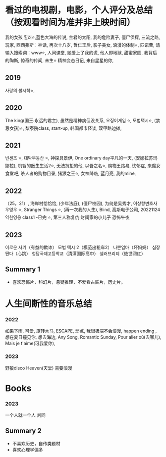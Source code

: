 # 看过的电视剧，电影，个人评分及总结（按观看时间为准并非上映时间）

我的女孩
힐러⭐,蓝色大海的传说,
主君的太阳,
我的危险妻子,
僵尸侦探,
三流之路,
玩家,
西西弗斯：神话,
再次十八岁,
哲仁王后,
影子美女,
浪漫的体制⭐,
匹诺曹,
请输入搜索词：www⭐,
人间课堂,
她爱上了我的谎,
他人即地狱,
甜蜜家园,
我背后的陶斯,
惊奇的传闻,
未生⭐
精神变态日记,
来自星星的你,

## 2019
사랑의 불시착⭐,

## 2020
The king(国王:永远的君主),
虽然是精神病但没关系,
오징어게임 ⭐,
모범택시⭐,
(禁忌女孩)⭐,
梨泰院class,
start-up,
韩国都市怪谈,
双甲路边摊,
## 2021
빈센조 ⭐,
대박부동산 ⭐,
神探具景伊,
One ordinary day平凡的一天,
(安娜拉苏玛娜拉),
机智的医生生活2⭐,
无法抗拒的他,
以吾之名⭐,
购物王路易,
忧郁症,
来魔女食堂吧,
杀人者的购物目录,
猪猡之王⭐,
女神降临,
蓝月亮,
我的mine,
## 2022
（25，21）,
海岸村恰恰恰,
(少年法庭),
(僵尸校园),
为何是吴秀才,
이상항변호사 우영우 ⭐,
Stranger Things ⭐,
(再一次我的人生),
Blind,
高斯电子公司,
20221124약한영웅 class1 -已完 ⭐,
第三人称复仇
财阀家的小儿子
恐怖午夜
## 2023
이로운 사기（有益的欺诈）
모법 택시 ️2（模范出租车2）
나쁜엄마（坏妈妈）
심장 뛴다（心跳）
청담국제고등학교（清潭国际高中）
셀러브리티（绝世网红）

## Summary 1
- 喜欢恐怖片，科幻片，悬疑推理，不爱看古装片，历史片。

# 人生间断性的音乐总结

### 2022
如果下雨,
可爱,
旋转木马,
ESCAPE,
弱点,
我很极端不会浪漫,
happen ending ,
想在夏日撞见你,
想去海边,
Any Song,
Romantic Sunday,
Pour aller où(去哪儿),
Mais je t'aime(可我爱你),

### 2023
野狼disco
Heaven(天堂)
需要浪漫


# Books
### 2023
一个人就一个人 刘同

## Summary 2
- 不喜欢历史，自传类题材
- 喜欢心理学偏多
